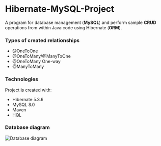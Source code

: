# Hibernate-MySQL-Project

A program for database management (**MySQL**) and perform sample **CRUD** operations from within Java code using Hibernate (**ORM**).

### Types of created relationships

- @OneToOne
- @OneToMany/@ManyToOne
- @OneToMany One-way
- @ManyToMany

### Technologies

Project is created with:

- Hibernate 5.3.6
- MySQL 8.0
- Maven
- HQL

### Database diagram

![Database diagram](https://user-images.githubusercontent.com/71341233/107794324-97207080-6d57-11eb-8065-b952ce970860.png)
